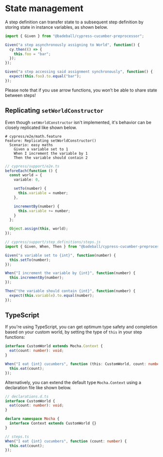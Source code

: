 # State management

A step definition can transfer state to a subsequent step definition by storing state in instance variables, as shown below.

```ts
import { Given } from "@badeball/cypress-cucumber-preprocessor";

Given("a step asynchronously assigning to World", function() {
  cy.then(() => {
    this.foo = "bar";
  });
});

Given("a step accessing said assignment synchronously", function() {
  expect(this.foo).to.equal("bar");
});
```

Please note that if you use arrow functions, you won’t be able to share state between steps!

## Replicating `setWorldConstructor`

Even though `setWorldConstructor` isn't implemented, it's behavior can be closely replicated like shown below.

```gherkin
# cypress/e2e/math.feature
Feature: Replicating setWorldConstructor()
  Scenario: easy maths
    Given a variable set to 1
    When I increment the variable by 1
    Then the variable should contain 2
```

```ts
// cypress/support/e2e.ts
beforeEach(function () {
  const world = {
    variable: 0,

    setTo(number) {
      this.variable = number;
    },

    incrementBy(number) {
      this.variable += number;
    }
  };

  Object.assign(this, world);
});
```

```ts
// cypress/support/step_definitions/steps.js
import { Given, When, Then } from "@badeball/cypress-cucumber-preprocessor";

Given("a variable set to {int}", function(number) {
  this.setTo(number);
});

When("I increment the variable by {int}", function(number) {
  this.incrementBy(number);
});

Then("the variable should contain {int}", function(number) {
  expect(this.variable).to.equal(number);
});
```

## TypeScript

If you're using TypeScript, you can get optimum type safety and completion based on your custom world, by setting the type of `this` in your step functions:

```ts
interface CustomWorld extends Mocha.Context {
  eat(count: number): void;
}

When("I eat {int} cucumbers", function (this: CustomWorld, count: number) {
  this.eat(count);
});
```

Alternatively, you can extend the default type `Mocha.Context` using a declaration file like shown below.

```ts
// declarations.d.ts
interface CustomWorld {
  eat(count: number): void;
}

declare namespace Mocha {
  interface Context extends CustomWorld {}
}

// steps.ts
When("I eat {int} cucumbers", function (count: number) {
  this.eat(count);
});
```
